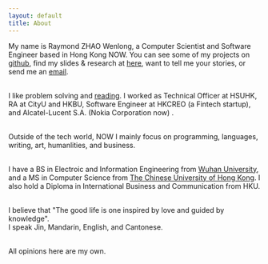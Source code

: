 ```yaml
---
layout: default
title: About
---
```

My name is Raymond ZHAO Wenlong, a Computer Scientist and Software Engineer based in Hong Kong NOW. 
You can see some of my projects on [github](https://github.com/muyun), find my slides & research at [here](http://muyun.github.io/research/), want to tell me your stories, or send me an [email](mailto:wenlzhao@gmail.com).  
<br>  

I like problem solving and [reading](http://muyun.github.io/zbooks/). I worked as Technical Officer at HSUHK, RA at CityU and HKBU, Software Engineer at HKCREO (a Fintech startup), and Alcatel-Lucent S.A. (Nokia Corporation now) .   
<br>  

Outside of the tech world, NOW I mainly focus on programming, languages, writing, art, humanlities, and business.     
<br> 
  
I have a BS in Electroic and Information Engineering from [Wuhan University](https://www.sciencemag.org/collections/celebrating-125-years-academic-excellence-wuhan-university-1893-2018?fbclid=IwAR0RzFSkpxaI8wk61JDnE7p6SWr7SlKXLyoFHkrg4-iqKGiRyE2gZfaGl8s), and a MS in Computer Science from [The Chinese University of Hong Kong](http://www.cuhk.edu.hk/english/index.html). I also hold a Diploma in International Business and Communication from HKU.   
<br>  
  
I believe that "The good life is one inspired by love and guided by knowledge".  
I speak Jin, Mandarin, English, and Cantonese.    
<br> 

All opinions here are my own.  

